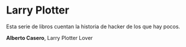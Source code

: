 # Larry Plotter

Esta serie de libros cuentan la historia de hacker de los que hay pocos.

**Alberto Casero**, Larry Plotter Lover

